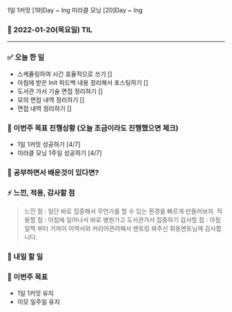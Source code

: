 1일 1커밋 [19]Day ~ Ing
미라클 모닝 [20]Day ~ Ing

### 📆 2022-01-20(목요일) TIL

---

### ✅ 오늘 한 일

- 스케쥴링하여 시간 효율적으로 쓰기 []
- 아침에 받은 Init 피드백 내용 정리해서 포스팅하기 []
- 도서관 가서 기술 면접 정리하기 []
- 모의 면접 내역 정리하기 []
- 면접 내역 정리하기 []

### 🐎 이번주 목표 진행상황 (오늘 조금이라도 진행했으면 체크)

- 1일 1커밋 성공하기 [4/7]
- 미라클 모닝 1주일 성공하기 [4/7]

### 🤔 공부하면서 배운것이 있다면?

### ⚡ 느낀, 적용, 감사할 점

> 느낀 점 : 일단 바로 집중해서 무언가를 할 수 있는 환경을 빠르게 만들어보자.
> 적용할 점 : 아침에 일어나서 바로 병원가고 도서관가서 집중하기
> 감사할 점 : 아침일찍 부터 기꺼이 이력서와 커리어관려해서 멘토링 봐주신 휘동멘토님께 감사합니다.

### 🚀 내일 할 일

### 🎯 이번주 목표

- 1일 1커밋 유지
- 미모 일주일 유지

